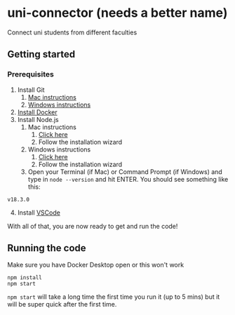 # uni-connector (needs a better name)

Connect uni students from different faculties

## Getting started

### Prerequisites

1. Install Git
   1. [Mac instructions](https://git-scm.com/book/en/v2/Getting-Started-Installing-Git#:~:text=download/linux.-,Installing%20on%20macOS,-There%20are%20several)
   2. [Windows instructions](https://git-scm.com/download/win)
2. [Install Docker](https://docs.docker.com/get-docker/)
3. Install Node.js
   1. Mac instructions
      1. [Click here](https://nodejs.org/dist/v16.15.1/node-v16.15.1.pkg)
      2. Follow the installation wizard
   2. Windows instructions
      1. [Click here](https://nodejs.org/dist/v16.15.1/node-v16.15.1-x86.msi)
      2. Follow the installation wizard
   3. Open your Terminal (if Mac) or Command Prompt (if Windows) and type in `node --version` and hit ENTER. You should see something like this:

```
v18.3.0
```

4. Install [VSCode](https://code.visualstudio.com/download)

With all of that, you are now ready to get and run the code!

## Running the code

Make sure you have Docker Desktop open or this won't work

```
npm install
npm start
```

`npm start` will take a long time the first time you run it (up to 5 mins) but it will be super quick after the first time.
